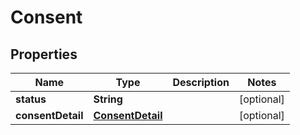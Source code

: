 

# Consent


## Properties

| Name | Type | Description | Notes |
|------------ | ------------- | ------------- | -------------|
|**status** | **String** |  |  [optional] |
|**consentDetail** | [**ConsentDetail**](ConsentDetail.md) |  |  [optional] |



